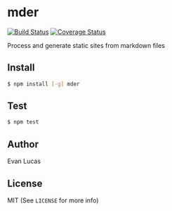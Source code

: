 # mder

[![Build Status](https://travis-ci.org/evanlucas/mder.svg)](https://travis-ci.org/evanlucas/mder)
[![Coverage Status](https://coveralls.io/repos/evanlucas/mder/badge.svg?branch=master&service=github)](https://coveralls.io/github/evanlucas/mder?branch=master)

Process and generate static sites from markdown files

## Install

```bash
$ npm install [-g] mder
```

## Test

```bash
$ npm test
```

## Author

Evan Lucas

## License

MIT (See `LICENSE` for more info)
